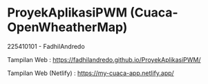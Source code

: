 # ProyekAplikasiPWM (Cuaca-OpenWheatherMap)
225410101 - FadhilAndredo

Tampilan Web : https://fadhilandredo.github.io/ProyekAplikasiPWM/

Tampilan Web (Netlify) : https://my-cuaca-app.netlify.app/
